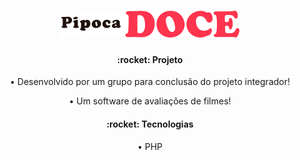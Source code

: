 <h1 align="center">
 <img src='./admin/assets/img/logo.png' widht: 50px />
</h1>

<h4 align="center">:rocket: Projeto</h4>
<p align="center">• Desenvolvido por um grupo para conclusão do projeto integrador!<p>
<p align="center">• Um software de avaliações de filmes!<p>

<h4 align="center">:rocket: Tecnologias</h4>
<p align="center">
    <p align="center">• PHP<p>
<p>
